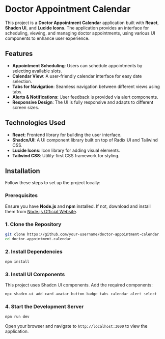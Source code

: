 # Doctor Appointment Calendar

This project is a **Doctor Appointment Calendar** application built with **React**, **Shadcn UI**, and **Lucide Icons**. The application provides an interface for scheduling, viewing, and managing doctor appointments, using various UI components to enhance user experience.

## Features

- **Appointment Scheduling**: Users can schedule appointments by selecting available slots.
- **Calendar View**: A user-friendly calendar interface for easy date selection.
- **Tabs for Navigation**: Seamless navigation between different views using tabs.
- **Alerts & Notifications**: User feedback is provided via alert components.
- **Responsive Design**: The UI is fully responsive and adapts to different screen sizes.

## Technologies Used

- **React**: Frontend library for building the user interface.
- **Shadcn/UI**: A UI component library built on top of Radix UI and Tailwind CSS.
- **Lucide Icons**: Icon library for adding visual elements.
- **Tailwind CSS**: Utility-first CSS framework for styling.

## Installation

Follow these steps to set up the project locally:

### Prerequisites

Ensure you have **Node.js** and **npm** installed. If not, download and install them from [Node.js Official Website](https://nodejs.org/).

### 1. Clone the Repository

```bash
git clone https://github.com/your-username/doctor-appointment-calendar.git
cd doctor-appointment-calendar
```
### 2. Install Dependencies

```bash
npm install
```
### 3. Install UI Components

This project uses Shadcn UI components. Add the required components:

```bash
npx shadcn-ui add card avatar button badge tabs calendar alert select
```
### 4. Start the Development Server

```bash
npm run dev
```
Open your browser and navigate to `http://localhost:3000` to view the application.


